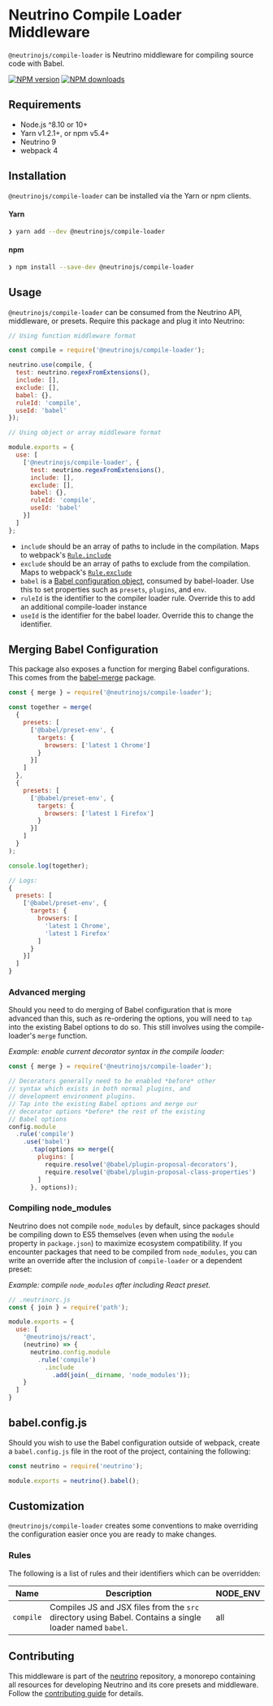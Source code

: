 # Neutrino Compile Loader Middleware

`@neutrinojs/compile-loader` is Neutrino middleware for compiling source code with Babel.

[![NPM version][npm-image]][npm-url]
[![NPM downloads][npm-downloads]][npm-url]

## Requirements

- Node.js ^8.10 or 10+
- Yarn v1.2.1+, or npm v5.4+
- Neutrino 9
- webpack 4

## Installation

`@neutrinojs/compile-loader` can be installed via the Yarn or npm clients.

#### Yarn

```bash
❯ yarn add --dev @neutrinojs/compile-loader
```

#### npm

```bash
❯ npm install --save-dev @neutrinojs/compile-loader
```

## Usage

`@neutrinojs/compile-loader` can be consumed from the Neutrino API, middleware, or presets. Require this package
and plug it into Neutrino:

```js
// Using function middleware format

const compile = require('@neutrinojs/compile-loader');

neutrino.use(compile, {
  test: neutrino.regexFromExtensions(),
  include: [],
  exclude: [],
  babel: {},
  ruleId: 'compile',
  useId: 'babel'
});
```

```js
// Using object or array middleware format

module.exports = {
  use: [
    ['@neutrinojs/compile-loader', {
      test: neutrino.regexFromExtensions(),
      include: [],
      exclude: [],
      babel: {},
      ruleId: 'compile',
      useId: 'babel'
    }]
  ]
};
```

- `include` should be an array of paths to include in the compilation. Maps to webpack's
[`Rule.include`](https://webpack.js.org/configuration/module/#rule-include)
- `exclude` should be an array of paths to exclude from the compilation. Maps to webpack's
[`Rule.exclude`](https://webpack.js.org/configuration/module/#rule-exclude)
- `babel` is a [Babel configuration object](https://babeljs.io/docs/en/options), consumed by babel-loader. Use
this to set properties such as `presets`, `plugins`, and `env`.
- `ruleId` is the identifier to the compiler loader rule. Override this to add an additional compile-loader instance
- `useId` is the identifier for the babel loader. Override this to change the identifier.

## Merging Babel Configuration

This package also exposes a function for merging Babel configurations. This comes from
the [babel-merge](https://www.npmjs.com/package/babel-merge) package.

```js
const { merge } = require('@neutrinojs/compile-loader');

const together = merge(
  {
    presets: [
      ['@babel/preset-env', {
        targets: {
          browsers: ['latest 1 Chrome']
        }
      }]
    ]
  },
  {
    presets: [
      ['@babel/preset-env', {
        targets: {
          browsers: ['latest 1 Firefox']
        }
      }]
    ]
  }
);

console.log(together);

// Logs:
{
  presets: [
    ['@babel/preset-env', {
      targets: {
        browsers: [
          'latest 1 Chrome',
          'latest 1 Firefox'
        ]
      }
    }]
  ]
}
```

### Advanced merging

Should you need to do merging of Babel configuration that is more advanced than this, such as re-ordering the options,
you will need to `tap` into the existing Babel options to do so. This still involves using the compile-loader's
`merge` function.

_Example: enable current decorator syntax in the compile loader:_

```js
const { merge } = require('@neutrinojs/compile-loader');

// Decorators generally need to be enabled *before* other
// syntax which exists in both normal plugins, and
// development environment plugins.
// Tap into the existing Babel options and merge our
// decorator options *before* the rest of the existing
// Babel options
config.module
  .rule('compile')
    .use('babel')
      .tap(options => merge({
        plugins: [
          require.resolve('@babel/plugin-proposal-decorators'),
          require.resolve('@babel/plugin-proposal-class-properties')
        ]
      }, options));
```

### Compiling node_modules

Neutrino does not compile `node_modules` by default, since packages should be compiling
down to ES5 themselves (even when using the `module` property in `package.json`) to maximize
ecosystem compatibility. If you encounter packages that need to be compiled from `node_modules`,
you can write an override after the inclusion of `compile-loader` or a dependent preset:

_Example: compile `node_modules` after including React preset._

```js
// .neutrinorc.js
const { join } = require('path');

module.exports = {
  use: [
    '@neutrinojs/react',
    (neutrino) => {
      neutrino.config.module
        .rule('compile')
          .include
            .add(join(__dirname, 'node_modules'));
    }
  ]
}
```

## babel.config.js

Should you wish to use the Babel configuration outside of webpack, create a `babel.config.js`
file in the root of the project, containing the following:

```js
const neutrino = require('neutrino');

module.exports = neutrino().babel();
```

## Customization

`@neutrinojs/compile-loader` creates some conventions to make overriding the configuration easier once you are
ready to make changes.

### Rules

The following is a list of rules and their identifiers which can be overridden:

| Name | Description | NODE_ENV |
| --- | --- | --- |
| `compile` | Compiles JS and JSX files from the `src` directory using Babel. Contains a single loader named `babel`. | all |

## Contributing

This middleware is part of the [neutrino](https://github.com/neutrinojs/neutrino) repository, a monorepo
containing all resources for developing Neutrino and its core presets and middleware. Follow the
[contributing guide](https://neutrinojs.org/contributing/) for details.

[npm-image]: https://img.shields.io/npm/v/@neutrinojs/compile-loader.svg
[npm-downloads]: https://img.shields.io/npm/dt/@neutrinojs/compile-loader.svg
[npm-url]: https://www.npmjs.com/package/@neutrinojs/compile-loader
